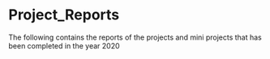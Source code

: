 # Project_Reports

The following contains the reports of the projects and mini projects that has been completed in the year 2020
